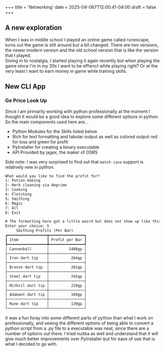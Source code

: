 +++
title = 'Networking'
date = 2025-04-067T12:00:41-04:00
draft = false
+++

## A new exploration

When I was in middle school I played an online game called runescape, turns out the game is still around but a bit changed. There are two versions, the newer modern version and the old school version that is like the version that I played. <br>
Giving in to nostalgia, I started playing it again recently but when playing the game since I'm in my 30s I want to be effienct while playing right? Or at the very least I want to earn money in game while training skills.

## New CLI App
### Ge Price Look Up

Since I am primarily working with python professionally at the moment I thought it would be a good idea to explore some different options in python. So the main components used here are...

- Python Modules for the Skills listed below
- Rich for text formatting and tabular output as well as colored output red for loss and green for profit
- PyInstaller for creating a binary executable
- API Provided by jagex, the maker of OSRS

Side note: I was very surprised to find out that `match case` support is relatively new in python.

```txt
What would you like to find the profit for?
1: Potion making
2: Herb cleaning via degrime
3: Cooking
4: Fletching
5: Smithing
6: Magic
7: All
8: Exit

# The formatting here got a little weird but does not show up like this in the terminal.
Enter your choice: 5
     Smithing Profits (Per Bar)
┏━━━━━━━━━━━━━━━━━━┳━━━━━━━━━━━━━━━━┓
┃ Item             ┃ Profit per Bar ┃
┡━━━━━━━━━━━━━━━━━━╇━━━━━━━━━━━━━━━━┩
│ Cannonball       │         1408gp │
├──────────────────┼────────────────┤
│ Iron dart tip    │          264gp │
├──────────────────┼────────────────┤
│ Bronze dart tip  │          261gp │
├──────────────────┼────────────────┤
│ Steel dart tip   │          242gp │
├──────────────────┼────────────────┤
│ Mithril dart tip │          229gp │
├──────────────────┼────────────────┤
│ Adamant dart tip │          169gp │
├──────────────────┼────────────────┤
│ Rune dart tip    │          130gp │
└──────────────────┴────────────────┘
```

It was a fun foray into some different parts of python than what I work on professionally, and seeing the different options of being able to convert a python script from a .py file to a executable was neat, since there are a number of options out there. I tried nuitka as well and understand that it will give much better improvements over PyInstaller but for ease of use that is what I decided to go with.
